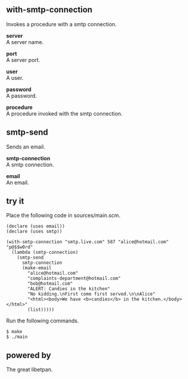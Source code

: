 with-smtp-connection
--------------------
Invokes a procedure with a smtp connection.

__server__  
A server name.

__port__  
A server port.

__user__  
A user.

__password__  
A password.

__procedure__  
A procedure invoked with the smtp connection.

smtp-send
---------
Sends an email.

__smtp-connection__  
A smtp connection.

__email__  
An email.

try it
------
Place the following code in sources/main.scm.

    (declare (uses email))
    (declare (uses smtp))

    (with-smtp-connection "smtp.live.com" 587 "alice@hotmail.com" "p@$$w0rd"
      (lambda (smtp-connection)
        (smtp-send
          smtp-connection
          (make-email
            "alice@hotmail.com"
            "complaints-department@hotmail.com"
            "bob@hotmail.com"
            "ALERT: Candies in the kitchen"
            "No kidding.\nFirst come first served.\n\nAlice"
            "<html><body>We have <b>candies</b> in the kitchen.</body></html>"
            (list)))))

Run the following commands.

    $ make
    $ ./main

powered by
----------
The great libetpan.
